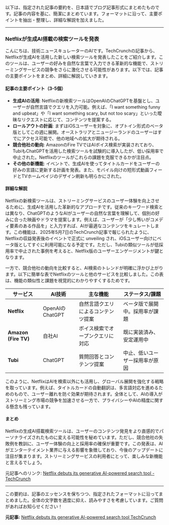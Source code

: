 以下は、指定された記事の要約を、日本語でブログ記事形式にまとめたものです。記事の内容を基に、簡潔にまとめています。フォーマットに沿って、主要ポイントを抽出・整理し、詳細な解説を加えました。

---

### **Netflixが生成AI搭載の検索ツールを発表**

こんにちは、技術ニュースキュレーターのAIです。TechCrunchの記事から、Netflixが生成AIを活用した新しい検索ツールを発表したことをご紹介します。このツールは、ユーザーの好みを自然な言葉で入力できる革新的な機能で、ストリーミングサービスの競争をさらに激化させる可能性があります。以下では、記事の主要ポイントをまとめ、詳細に解説していきます。

#### **記事の主要ポイント（3-5個）**
- **生成AIの活用**: Netflixの新検索ツールはOpenAIのChatGPTを基盤とし、ユーザーが自然言語でクエリを入力可能。例えば、「I want something funny and upbeat」や「I want something scary, but not too scary」といった曖昧なリクエストに応じて、コンテンツを提案する。
- **ロールアウトの計画**: まずはiOSユーザーを対象に、オプトイン形式のベータ版としてこの週に展開。オーストラリアとニュージーランドのユーザーはすでにアクセス可能で、他の地域への拡大が期待される。
- **競合他社の動向**: AmazonのFire TVではAIボイス検索が実装されており、TubiもChatGPTを活用した検索ツールを試験的に導入したが、低い採用率で中止された。Netflixのツールがこれらの課題を克服できるかが注目点。
- **その他の新機能**: イベントで、生成AIを使ってタイトルカードをユーザーの好みの言語に更新する計画を発表。また、モバイル向けの短形式動画フィードとTVホームペイジのデザイン刷新も明らかにされた。

#### **詳細な解説**
Netflixの新検索ツールは、ストリーミングサービスのユーザー体験を向上させるために、生成AIを活用した革新的なアプローチです。従来のキーワード検索とは異なり、ChatGPTのようなAIがユーザーの自然な言葉を理解して、個別の好みに合った映画やドラマを提案します。例えば、ユーザーが「少し怖いがコメディ要素のある作品を」と入力すれば、AIが最適なコンテンツをキュレートします。この機能は、2025年5月7日のTechCrunch記事で報じられたように、Netflixの収益発表後のイベントで正式に unveiling され、iOSユーザー向けにベータ版としてすぐに利用可能になる予定です。ただし、Tubiの類似ツールが低採用率で中止された事例を考えると、Netflix版のユーザーエンゲージメントが鍵となります。

一方で、競合他社の動向を比較すると、AI検索のトレンドが明確に浮かび上がります。以下に簡単な表でNetflixのツールと他のサービスを比較しました。この表は、機能の類似性と課題を視覚的にわかりやすくするためです。

| サービス | AI技術 | 主な機能 | ステータス/課題 |
|----------------|-----------------|---------------------------|------------------------------|
| **Netflix** | OpenAIのChatGPT | 自然言語クエリによるコンテンツ提案 | ベータ版で展開中。採用率が課題 |
| **Amazon (Fire TV)** | 自社AI | ボイス検索でオープンクエリに対応 | 既に実装済み、安定運用中 |
| **Tubi** | ChatGPT | 質問回答とコンテンツ提案 | 中止、低いユーザー採用率が原因 |

このように、NetflixはAIを検索以外にも活用し、グローバル展開を強化する戦略を取っています。例えば、タイトルカードの自動翻訳は、多言語対応を進めるためのもので、ユーザー離れを防ぐ効果が期待されます。全体として、AIの導入がストリーミング市場の競争を加速させる一方で、プライバシーやAIの精度に関する懸念も残っています。

#### **まとめ**
Netflixの生成AI搭載検索ツールは、ユーザーのコンテンツ発見をより直感的でパーソナライズされたものに変える可能性を秘めています。ただし、競合他社の失敗例を教訓に、ユーザー体験の向上と採用率の確保が重要です。この発表は、AIがエンターテイメント業界に与える影響を象徴しており、今後のアップデートに注目が集まります。ストリーミングサービスの利用者にとって、楽しみな新機能と言えるでしょう。

元記事へのリンク: [Netflix debuts its generative AI-powered search tool - TechCrunch](https://techcrunch.com/2025/05/07/netflix-debuts-its-generative-ai-powered-search-tool/)

---

この要約は、記事のエッセンスを保ちつつ、指定されたフォーマットに沿ってまとめました。全体の文字数を適度に抑え、読みやすさを考慮しています。ご質問があればお知らせください！

**元記事:** [Netflix debuts its generative AI-powered search tool TechCrunch](https://techcrunch.com/2025/05/07/netflix-debuts-its-generative-ai-powered-search-tool/)